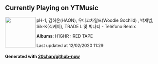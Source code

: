 ## Currently Playing on YTMusic

[<img align="left" width="100" src="https://lh3.googleusercontent.com/WJeTwwv0O8n95VUAO8yAh4FMup3JKlLPujQIciSj2iVAC3SoKsTlsgkhPnrJlWMJ2U0ZiIShTAZQbVnymQ">](https://music.youtube.com/browse/MPREb_M6Fq20eOK5e)

pH-1, 김하온(HAON), 우디고차일드(Woodie Gochild) , 박재범, Sik-K(식케이), TRADE L 및 빅나티 - Teléfono Remix

**Albums**: H1GHR : RED TAPE

Last updated at 12/02/2020 11:29

#### Generated with [20chan/github-now](https://github.com/20chan/github-now)
